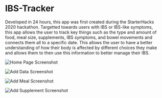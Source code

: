 # IBS-Tracker

Developed in 24 hours, this app was first created during the StarterHacks 2020 hackathon. Targetted towards users with IBS or IBS-like symptoms, this app allows the user to track key things such as the type and amount of food, meal size, supplements, IBS symptoms, and bowel movements and connects them all to a specific date. This allows the user to have a better understanding of how their body is affected by different choices they make and allows them to then use this information to better manage their IBS.

![Home Page Screenshot](https://github.com/annewang27/IBS-Tracker/blob/master/IBS-Symptom-Tracker/IBS-Symptom-Tracker/Resources/Screenshots/Simulator%20Screen%20Shot%20-%20iPhone%2011%20Pro%20Max%20-%202020-01-20%20at%2020.06.34.png)

![Add Data Screenshot](https://github.com/annewang27/IBS-Tracker/blob/master/IBS-Symptom-Tracker/IBS-Symptom-Tracker/Resources/Screenshots/Simulator%20Screen%20Shot%20-%20iPhone%2011%20Pro%20Max%20-%202020-01-20%20at%2020.06.55.png)

![Add Meal Screenshot](https://github.com/annewang27/IBS-Tracker/blob/master/IBS-Symptom-Tracker/IBS-Symptom-Tracker/Resources/Screenshots/Simulator%20Screen%20Shot%20-%20iPhone%2011%20Pro%20Max%20-%202020-01-20%20at%2020.08.06.png)

![Add Supplement Screenshot](https://github.com/annewang27/IBS-Tracker/blob/master/IBS-Symptom-Tracker/IBS-Symptom-Tracker/Resources/Screenshots/Simulator%20Screen%20Shot%20-%20iPhone%2011%20Pro%20Max%20-%202020-01-20%20at%2020.08.48.png)

